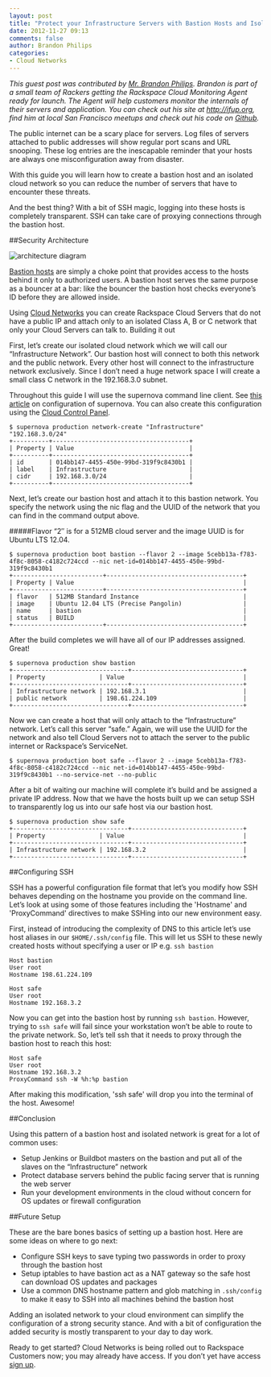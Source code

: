 ```yaml
---
layout: post
title: "Protect your Infrastructure Servers with Bastion Hosts and Isolated Cloud Networks"
date: 2012-11-27 09:13
comments: false
author: Brandon Philips
categories:
- Cloud Networks
---
```

*This guest post was contributed by [Mr. Brandon Philips](http://www.linkedin.com/in/brandonphilips). Brandon is part of a small team of Rackers getting the Rackspace Cloud Monitoring Agent ready for launch. The Agent will help customers monitor the internals of their servers and application. You can check out his site at <http://ifup.org>, find him at local San Francisco meetups and check out his code on [Github](https://github.com/philips).*

The public internet can be a scary place for servers. Log files of servers attached to public addresses will show regular port scans and URL snooping. These log entries are the inescapable reminder that your hosts are always one misconfiguration away from disaster.

With this guide you will learn how to create a bastion host and an isolated cloud network so you can reduce the number of servers that have to encounter these threats.
<!--More-->

And the best thing? With a bit of SSH magic, logging into these hosts is completely transparent. SSH can take care of proxying connections through the bastion host.

##Security Architecture

![architecture diagram](/a/arch.png)

[Bastion hosts](https://en.wikipedia.org/wiki/Bastion_host) are simply a choke point that provides access to the hosts behind it only to authorized users. A bastion host serves the same purpose as a bouncer at a bar: like the bouncer the bastion host checks everyone’s ID before they are allowed inside.

Using [Cloud Networks](http://docs.rackspace.com/servers/api/v2/cn-gettingstarted/content/ch_overview.html) you can create Rackspace Cloud Servers that do not have a public IP and attach only to an isolated Class A, B or C network that only your Cloud Servers can talk to.
Building it out

First, let’s create our isolated cloud network which we will call our “Infrastructure Network”. Our bastion host will connect to both this network and the public network. Every other host will connect to the infrastructure network exclusively. Since I don’t need a huge network space I will create a small class C network in the 192.168.3.0 subnet.

Throughout this guide I will use the supernova command line client. See [this article](http://docs.rackspace.com/servers/api/v2/cn-gettingstarted/content/section_gs_install_nova.html) on configuration of supernova. You can also create this configuration using the [Cloud Control Panel](https://mycloud.rackspace.com/).

	$ supernova production network-create "Infrastructure" "192.168.3.0/24"
	+----------+--------------------------------------+
	| Property | Value                                |
	+----------+--------------------------------------+
	| id       | 014bb147-4455-450e-99bd-319f9c8430b1 |
	| label    | Infrastructure                       |
	| cidr     | 192.168.3.0/24                       |
	+----------+--------------------------------------+

Next, let’s create our bastion host and attach it to this bastion network. You specify the network using the nic flag and the UUID of the network that you can find in the command output above.

#####Flavor “2″ is for a 512MB cloud server and the image UUID is for Ubuntu LTS 12.04.

	$ supernova production boot bastion --flavor 2 --image 5cebb13a-f783-4f8c-8058-c4182c724ccd --nic net-id=014bb147-4455-450e-99bd-319f9c8430b1
	+-------------------------+--------------------------------------+
	| Property | Value                                               |
	+-------------------------+--------------------------------------+
	| flavor   | 512MB Standard Instance                             |
	| image    | Ubuntu 12.04 LTS (Precise Pangolin)                 |
	| name     | bastion                                             |
	| status   | BUILD                                               |
	+-------------------------+--------------------------------------+

After the build completes we will have all of our IP addresses assigned. Great!

	$ supernova production show bastion
	+--------------------------------+-------------------------------+
	| Property               | Value                                 |
	+--------------------------------+-------------------------------+
	| Infrastructure network | 192.168.3.1                           |
	| public network         | 198.61.224.109                        |
	+--------------------------------+-------------------------------+

Now we can create a host that will only attach to the “Infrastructure” network. Let’s call this server “safe.” Again, we will use the UUID for the network and also tell Cloud Servers not to attach the server to the public internet or Rackspace’s ServiceNet.

	$ supernova production boot safe --flavor 2 --image 5cebb13a-f783-4f8c-8058-c4182c724ccd --nic net-id=014bb147-4455-450e-99bd-319f9c8430b1 --no-service-net --no-public

After a bit of waiting our machine will complete it’s build and be assigned a private IP address. Now that we have the hosts built up we can setup SSH to transparently log us into our safe host via our bastion host.

	$ supernova production show safe
	+--------------------------------+-------------------------------+
	| Property               | Value                                 |
	+--------------------------------+-------------------------------+
	| Infrastructure network | 192.168.3.2                           |
	+--------------------------------+-------------------------------+

##Configuring SSH

SSH has a powerful configuration file format that let’s you modify how SSH behaves depending on the hostname you provide on the command line. Let’s look at using some of those features including the 'Hostname' and 'ProxyCommand' directives to make SSHing into our new environment easy.

First, instead of introducing the complexity of DNS to this article let’s use host aliases in our `$HOME/.ssh/config` file. This will let us SSH to these newly created hosts without specifying a user or IP e.g. `ssh bastion`

	Host bastion
	User root
	Hostname 198.61.224.109
	 
	Host safe
	User root
	Hostname 192.168.3.2

Now you can get into the bastion host by running `ssh bastion`. However, trying to `ssh safe` will fail since your workstation won’t be able to route to the private network. So, let’s tell ssh that it needs to proxy through the bastion host to reach this host:

	Host safe
	User root
	Hostname 192.168.3.2
	ProxyCommand ssh -W %h:%p bastion

After making this modification, 'ssh safe' will drop you into the terminal of the host. Awesome!

##Conclusion

Using this pattern of a bastion host and isolated network is great for a lot of common uses:

* Setup Jenkins or Buildbot masters on the bastion and put all of the slaves on the “Infrastructure” network
* Protect database servers behind the public facing server that is running the web server
* Run your development environments in the cloud without concern for OS updates or firewall configuration

##Future Setup

These are the bare bones basics of setting up a bastion host. Here are some ideas on where to go next:

* Configure SSH keys to save typing two passwords in order to proxy through the bastion host
* Setup iptables to have bastion act as a NAT gateway so the safe host can download OS updates and packages
* Use a common DNS hostname pattern and glob matching in `.ssh/config` to make it easy to SSH into all machines behind the bastion host

Adding an isolated network to your cloud environment can simplify the configuration of a strong security stance. And with a bit of configuration the added security is mostly transparent to your day to day work.

Ready to get started? Cloud Networks is being rolled out to Rackspace Customers now; you may already have access. If you don’t yet have access [sign up](https://www.iwantcloudnetworks.com/).